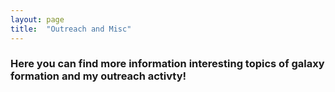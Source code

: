 ```yaml
---
layout: page
title:  "Outreach and Misc"
---
```


### Here you can find more information interesting topics of galaxy formation and my outreach activty!
